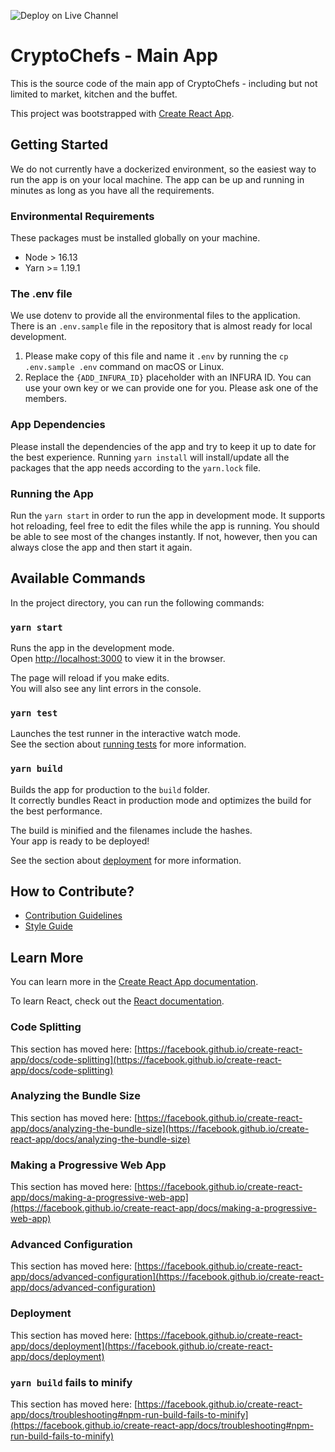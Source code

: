 ![Deploy on Live Channel](https://github.com/cryptoChefs/app/actions/workflows/deploy-to-firebase-hosting.yml/badge.svg?event=release)

# CryptoChefs - Main App

This is the source code of the main app of CryptoChefs - including but not limited to market, kitchen and the buffet.

This project was bootstrapped with [Create React App](https://github.com/facebook/create-react-app).

## Getting Started

We do not currently have a dockerized environment, so the easiest way to run the app is on your local machine. 
The app can be up and running in minutes as long as you have all the requirements. 

### Environmental Requirements

These packages must be installed globally on your machine.
  - Node > 16.13
  - Yarn >= 1.19.1

### The .env file

We use dotenv to provide all the environmental files to the application. There is an `.env.sample` file 
in the repository that is almost ready for local development. 

1. Please make copy of this file and name it `.env` by running the `cp .env.sample .env` command on macOS or Linux.
2. Replace the `{ADD_INFURA_ID}` placeholder with an INFURA ID. You can use your own key or we can provide one for you. Please ask one of the members.


### App Dependencies

Please install the dependencies of the app and try to keep it up to date for the best experience. 
Running `yarn install` will install/update all the packages that the app needs according to the `yarn.lock` file.

### Running the App

Run the `yarn start` in order to run the app in development mode. It supports hot reloading, feel free to edit the
files while the app is running. You should be able to see most of the changes instantly. If not, however, then you can 
always close the app and then start it again.

## Available Commands

In the project directory, you can run the following commands:

### `yarn start`

Runs the app in the development mode.\
Open [http://localhost:3000](http://localhost:3000) to view it in the browser.

The page will reload if you make edits.\
You will also see any lint errors in the console.

### `yarn test`

Launches the test runner in the interactive watch mode.\
See the section about [running tests](https://facebook.github.io/create-react-app/docs/running-tests) for more information.

### `yarn build`

Builds the app for production to the `build` folder.\
It correctly bundles React in production mode and optimizes the build for the best performance.

The build is minified and the filenames include the hashes.\
Your app is ready to be deployed!

See the section about [deployment](https://facebook.github.io/create-react-app/docs/deployment) for more information.

## How to Contribute?
 - [Contribution Guidelines](CONTRIBUTING.md)
 - [Style Guide](STYLEGUIDE.md) 

## Learn More

You can learn more in the [Create React App documentation](https://facebook.github.io/create-react-app/docs/getting-started).

To learn React, check out the [React documentation](https://reactjs.org/).

### Code Splitting

This section has moved here: [https://facebook.github.io/create-react-app/docs/code-splitting](https://facebook.github.io/create-react-app/docs/code-splitting)

### Analyzing the Bundle Size

This section has moved here: [https://facebook.github.io/create-react-app/docs/analyzing-the-bundle-size](https://facebook.github.io/create-react-app/docs/analyzing-the-bundle-size)

### Making a Progressive Web App

This section has moved here: [https://facebook.github.io/create-react-app/docs/making-a-progressive-web-app](https://facebook.github.io/create-react-app/docs/making-a-progressive-web-app)

### Advanced Configuration

This section has moved here: [https://facebook.github.io/create-react-app/docs/advanced-configuration](https://facebook.github.io/create-react-app/docs/advanced-configuration)

### Deployment

This section has moved here: [https://facebook.github.io/create-react-app/docs/deployment](https://facebook.github.io/create-react-app/docs/deployment)

### `yarn build` fails to minify

This section has moved here: [https://facebook.github.io/create-react-app/docs/troubleshooting#npm-run-build-fails-to-minify](https://facebook.github.io/create-react-app/docs/troubleshooting#npm-run-build-fails-to-minify)